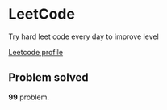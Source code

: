 # LeetCode

Try hard leet code every day to improve level

[ Leetcode profile ](https://leetcode.com/u/orgball2608/)

## Problem solved

**99** problem.
